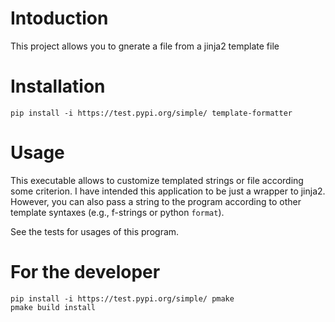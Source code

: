 # Intoduction #

This project allows you to gnerate a file from a jinja2 template file

# Installation

```
pip install -i https://test.pypi.org/simple/ template-formatter
```

# Usage

This executable allows to customize templated strings or file according some criterion.
I have intended this application to be just a wrapper to jinja2. However, you can also pass a string
to the program according to other template syntaxes (e.g., f-strings or python `format`).

See the tests for usages of this program.

# For the developer

```
pip install -i https://test.pypi.org/simple/ pmake
pmake build install 
```